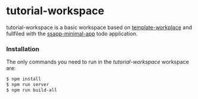 # tutorial-workspace

tutorial-workspace is a basic workspace based on [template-workplace](https://github.com/PrivateSky/template-workspace) and fullfiled with the [ssapp-minimal-app](https://github.com/PrivateSky/ssapp-minimal-app) todo application.

### Installation

The only commands you need to run in the *tutorial-workspace* workspace are:
```sh
$ npm install
$ npm run server
$ npm run build-all
```